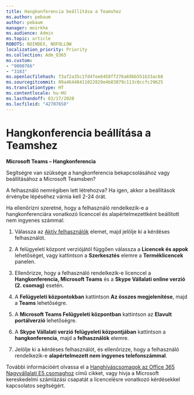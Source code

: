 ```yaml
---
title: Hangkonferencia beállítása a Teamshez
ms.author: pebaum
author: pebaum
manager: mnirkhe
ms.audience: Admin
ms.topic: article
ROBOTS: NOINDEX, NOFOLLOW
localization_priority: Priority
ms.collection: Adm_O365
ms.custom:
- "9000766"
- "3183"
ms.openlocfilehash: f3af2a35c1fd4fee6458ff276a69bb551b33ac68
ms.sourcegitcommit: 09a46448411022829e4b83879c113c0ccfc29625
ms.translationtype: HT
ms.contentlocale: hu-HU
ms.lasthandoff: 03/17/2020
ms.locfileid: "42707658"
---
```

# <a name="setup-audio-conferencing-for-teams"></a>Hangkonferencia beállítása a Teamshez

**Microsoft Teams – Hangkonferencia**

Segítségre van szüksége a hangkonferencia bekapcsolásához vagy beállításához a Microsoft Teamsben?

A felhasználó nemrégiben lett létrehozva?  Ha igen, akkor a beállítások érvénybe lépéséhez várnia kell 2-24 órát.

Ha ellenőrizni szeretné, hogy a felhasználó rendelkezik-e a hangkonferenciára vonatkozó licenccel és alapértelmezettként beállított nem ingyenes számmal:

1. Válassza az [Aktív felhasználók](https://admin.microsoft.com/Adminportal/Home?source=applauncher#/users) elemet, majd jelölje ki a kérdéses felhasználót.

2. A felügyeleti központ verziójától függően válassza a **Licencek és appok** lehetőséget, vagy kattintson a **Szerkesztés** elemre a **Terméklicencek** panelen.

3. Ellenőrizze, hogy a felhasználó rendelkezik-e licenccel a **Hangkonferencia, Microsoft Teams** és a **Skype Vállalati online verzió (2. csomag)** esetén.

4. A **Felügyeleti központokban** kattintson **Az összes megjelenítése**, majd a **Teams** lehetőségre.

5. A **Microsoft Teams Felügyeleti központban** kattintson az **Elavult portálverzió** lehetőségre.

6. A **Skype Vállalati verzió felügyeleti központjában** kattintson a **hangkonferencia**, majd a **felhasználók** elemre.

7. Jelölje ki a kérdéses felhasználót, és ellenőrizze, hogy a felhasználó rendelkezik-e **alapértelmezett nem ingyenes telefonszámmal**.

További információért olvassa el a [Hanghíváscsomagok az Office 365 Nagyvállalati E5 csomaghoz](https://docs.microsoft.com/microsoftteams/calling-plans-for-office-365) című cikket, vagy hívja a Microsoft kereskedelmi számlázási csapatát a licencelésre vonatkozó kérdésekkel kapcsolatos segítségért.